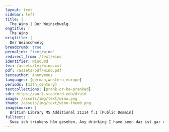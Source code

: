 ```yaml
---
layout: text
sidebar: left
title: |
  The Wino | Der Weinschwelg
engtitle: |
  The Wino
origtitle: |
  Der Weinschwelg
breadcrumb: true
permalink: "text/wino"
redirect_from: /text/wino
identifier: wino.md
tei: /assets/tei/wino.xml
pdf: /assets/pdf/wino.pdf
textauthor: Anonymous
languages: [german,western_europe]
periods: [13th_century]
textcollections: [prank-or-be-pranked]
sdr: https://purl.stanford.edu/druid 
image: /assets/img/text/wino.png
thumb: /assets/img/text/wino-thumb.png
imagesource: |
  British Library MS Additional 21114 f.1 [Public Domain]
fulltext: |
  Swaz ich trinkens hân gesehen, Any drinking I have seen daz ist gar von kinden geschehen: Is child’s play indeed: ich hân einen swelch gesehen, I’ve seen a drunkard dem wil ich meisterschefte jehen. Whose mastery I want to proclaim. den dûhten becher gar enwiht, He considered cups inadequate, er wolde näpfe noch kopfe niht, He wanted neither bowls nor pots, er tranc ûz grôzen kannen. But drank from large pitchers. er ist vor allen mannen Of all men he is the ein vorlouf aller swelhen. Forerunner of all drunkards. von ûren und von elhen Neither aurochs nor elks wart solher slünde nie niht getân. Ever swallowed so much.  ez muose alle zît vor im stân There always had to be a ein grôziu kanel wînes vol. Large pitcher full of wine in front of him. er sprach: "wîn, ich erkenne dich wol! He said, “Wine, I know you well!                     ich weiz wol, daz du guot bist.                     I know that you are good.                 die wîle dîn in dem vazze iht ist,                     As long as there is any of you left in this vessel,                     sô wil ich bûwen dise banc."                     I will sit here." dô huob er ûf unde tranc: Then he raised his glass and drank: Einen trunc von zweinzec slünden. A drink of twenty swallows er sprach: "nu wil ich künden, He said: "Now I want to proclaim waz tugent du hâst, vil lieber wîn. your virtue, oh dear wine wie möhtestu tugenthafter sîn? How could you be more virtuous? du hâst schœne und grôze güete, You’ve got beauty and great goodness, du gîst uns hôchgemüete, You lend us high spirits, du machest küene den zagen. You make the coward brave. swer dîn wâfen wil tragen, Whoever wants to bear your arms der wirt wîse unde karc, Becomes wise and cunning, er wirt snel unde starc, He becomes fast and strong, er fürhtet niemens drô. He fears no threat. du machest die trûrigen frô, You make the sad happy, du gîst dem alten jungen muot, You give young spirit to the old, du rîchest den armen âne guot, You make the poor rich without any goods, du machest die liute wolgevar. And you make people attractive. du bist ouch selbe schœne gar, You are quite attractive yourself, du bist lûter unde blanc." You are pure and clear." dô huob er ûf unde tranc: Then he raised his glass and drank: Einen trunc, der für die andern gie. A drink that was larger than the others before. er sprach: "war umbe oder wie He said: "why and how solde ich den wîn vermîden? Should I avoid the wine? ich mac in wol erlîden, I can handle it well, sît er allen mînen willen tuot. Because it does whatever I want. er dunket mich bezzer denne guot; I consider it better than good; ich geniete mich sîn nimmer. I never do without it. ich will in loben immer I always want to praise it für bûhurdieren und für tanz. Above jousting and dancing krône, tschapel unde kranz, Crown, circlet, and wreath, pfelle, samît und scharlât, Silk, samite, and scarlet, swaz gezierde disiu werlt hât, Whatever adornment this world has, die næme ich niht für den wîn. I would not take it over wine. in hât in dem herzen mîn My love has given a home to it mîn minne alsô behûset, In my heart, versigelt und verklûset: Sealed it and enclosed it: wir mugen uns niht gescheiden. We can’t part from each other. swer mir in wolde leiden, I would hate anyone forever der müese immer haben mînen haz. Who wanted to make me dislike it. er kürzet mir die wîle baz It entertains me better denne sagen, singen, seitenklanc." Than storytelling, singing, or the sound of strings." dô huob er ûf unde tranc: Then he raised his glass and drank: Einen trunc noch grœzer denne ê. A drink even greater than before. er sprach: "gras, bluomen unde klê He said, "grass, flowers and clover und aller krûte meisterschaft, And the potency of all plants, die würze und aller steine kraft, The herbs and the power of all stones, der walt und elliu vogelîn The forest and all birds diu möhten dîn, vil lieber wîn, They can’t delight anybody die liute niht ergetzen. Better than you, dear wine. si möhten dich niht ersetzen They cannot replace you mit allem dem, daz si kunnen. With everything that they are able to do. ich wil dir gerne gunnen, I will gladly allow you daz du mir kürzest die zît. To entertain swaz fröuden mir diu werlt gît, Whatever joys the world gives me, diu kumt vil gar von dîner tugent; They come from your virtues; dîn lop hât immer jugent, Your praise will prevail, dîn werdekeit wirt nimmer kranc." Your value will never fade." dô huob er ûf unde tranc: Then he raised his glass and drank: Einen trunc alsô starc, A drink so mighty und solde er eine halbe marc That if he had been rewarded ze lône dâ mit verdienet hân, Half a mark for this ern dörfte niht bezzers hân getân. He couldn’t have done better. er sprach: "beidiu ich und der wîn He said, "both me and the wine müezen immer ensamt sîn. Always have to be together. mir ist an im gelungen; I desire it, er hât mich des betwungen, And it has convinced me daz ich ie tet, swaz er mir gebôt. That I always do what it bids me. der wîn ist guot für manige nôt. The wine is good for many a problem. künde er niht wan fröude geben, If it couldn’t do anything but give joy, diu werlt solde immer gein im streben. The world should constantly strive for it. sîn fröude ist vor allen dingen. Its joy is bigger than everything else. ich wil nâch fröuden ringen. I want to go after joy. sît mir der wîn fröude gît, Since the wine gives me such a joy nu wil ich trinken unz an die zît, I now want to drink to the moment daz er mir sô vil fröuden gebe, that it gives me so much joy daz ich mit fröuden immer lebe. so that I can live joyfully forever. wie kan ich denne verderben? How can I ever become depraved? ich wil nâch fröuden werben. I want to seek out joy. des habe mîn lîp immer danc!" My life dô huob er ûf unde tranc: Then he raised his glass and drank: Daz man nie solhes niht vernam. Such has never been heard. er sprach: "der herzoge Iram He said: "Count Iram, der was gar âne wîsheit, He had no wisdom at all (devoid) daz er einem wisent nâchreit, because he rode in pursuit of a bison er und sîn jäger Nordiân, He and his huntsman Nordian; si solden den wîn gejaget hân, They should have hunted wine sô wæren si wîse, als ich bin. Then they would have been as wise as I am. mir ist vil samfter denne in. My life is more comfortable than his. ich kan jagen unde vâhen, I can hunt and capture, mich ermüedet niht mîn gâhen. My pursuit does not wear me out. ich jage den vil lieben wîn; I hunt the beloved wine des jäger wil ich immer sîn. And forever want to be its huntsman. er hât mir ie sô wol getân. It always did so well by me. swaz ich sîn her getrunken hân All I have drunk of it so far, und swaz ich sîn naht unde tac all that I may swill (guzzle) down in mînen lîp geswelhen mac, into my belly day and night, daz ist wan ein anevanc." That is but a beginning. alrêst huob er unde tranc: First, he raised his glass and drank: Vil manigen ungefüegen slunt. Many enormous gulps. er sprach: "wîn, mir ist dîn tugent kunt. He spoke: “Wine, your virtues are known to me ich erkenne wol dîne kraft, I well perceive your power dîn kunst und dîne meisterschaft. Your skill and your mastery. du bist meister der sinne, You are master of the senses, du liebest mir für die minne, You love me beyond love, du machest stæte manigen kouf, You firm up many deals, du machest manegen wettelouf, You create a lot of competition, du machest maniger hande spil, You make work for many hands, mit fröuden kurzewîle vil. With much merriment and joy. diu werlt ist gar mit dir erhaben. The world is elevated by you du kanst die durstigen laben, You can revive the thirsty du machest die siechen gesunt. And cure the sick. sît du mir êrste würde kunt, Since I first discovered you sô bin ich dir gewesen bî: I have always been with you swie vil dîner diener sî, However many servants you have daz mich doch niemen von dir dranc." None has come between the two of us." dô huob er ûf unde tranc: Then he raised his glass and drank. Daz die slünde lûte erklungen So that the gulps rang out loudly und an ein ander drungen. And chased each other down the throat dâ wart von starken slünden Of strong swallows there was ein sturm, daz von den ünden a storm, because of the waves diu drozze wart ze enge, his throat grew too narrow daz sich von dem wâcgedrenge So that from the pressure diu güsse begunde werren, The currents started to swirl, blôdern unde kerren To roar and moan als ein windesprût ûf dem mere. Like a tempest at sea. dâ wart mit hurteclicher were The strength of many a gulp versuochet maniges slundes kraft. Was thus tested by a fierce resistance. er sprach: "daz ist ein meisterschaft, He said: "I have never drunk daz ich noch niht getrunken hân. with such mastery before. mîn kunst ist alsô getân, My artistry is such daz ich mich niht vergâhe That I do not rush, und ez müezeclîche anevâhe, But I practice with leisure, durch daz ich ez lange trîben wil. So that I can carry on for a long time. ich lebe wênic ode vil, No matter whether I live for a long or a short time mir wirt trinkens nimmer buoz. I never regret drinking. habe iemen einen ringen fuoz, If someone is quick on his feet der bringe mir guoten aneganc." he could start me off well." dô huob er ûf unde tranc: Then he raised his glass and drank Als er nimmer wolde erwinden. As if he would never want to stop. er sprach: "wâ sol man vinden, He spoke: "Where could one find, swenne ich erstirbe, einen man Were I to die, a man der trinke, als ich trinken kan? who drinks as I can drink? mîn habent alle trinker êre. All drinkers gain honor through me. man sol mir danken sêre, I should be greatly thanked daz ich ir leben sô ziere. for enriching their lives this way. der besten trinker viere, Four of the best drinkers die volgent mir wan ein tac. Can’t keep up with me for even a day. ich kan wol trinken unde mac; I can certainly drink and I will; ich hân künste unde kraft. I have skills and stamina. mîn herze ist sô tugenthaft, My heart is so virtuous daz ez an trinken nie gehanc." That it was never unsteadied by drinking. dô huob er ûf unde tranc: Then he lifted his glass and drank. Einen trunc, der die andern übersteic. A drink that surpassed all others. dô stuont er ûf unde neic. Then he stood up and bowed. er sprach: "wîn, dir sî genigen! He spoke: “Wine, I bow to you. ich trûwe mit dir wol gesigen. I am sure of winning with you. die wîle du bist mîn nâchgebûr, As long as you are my companion mir enschadet der schîme noch der schûr; I am harmed by neither bright weather nor storm, ich kan deheiner sorgen pflegen: I can’t nurse any worries, mir enschadet diu sunne noch der regen; I am harmed by neither sun nor rain, diu fröude bûwet mînen muot. Joy raises my spirits. ich ensorge umbe êre noch umbe guot, I worry about neither honor nor wealth umbe friunde noch umbe mâge. nor friends nor family. ichn urliuge noch enbâge I neither do battle nor do I quarrel und enruoche, wie blôz der walt stê. Or concern myself with how bare the forest is. mir enschadet der wint noch der snê, I am harmed by neither wind or snow, der rîfe noch der anehanc." Frost nor icicles." dô huob er ûf unde tranc: Then he raised his glass and drank. Einen trunc, der grôze güsse truoc. A torrential drink. er sprach: "diu houwe und der pfluoc He spoke: "The how and the plough, diu müesen immer ledic sîn, They would forever be abandoned wessen die gebûren, daz der wîn If the farmers knew sô maniger êren wielte that the wine wielded such great honor und sô manic lob behielte. And held such praise. erkanden si rehte sîn tugent, If they recognized his true virtue si vertriben ir alter und ir jugent They would spend bî dem wîne al gemeine. both their old age and youth on wine. nu erkennent si in vil kleine. Now they barely recognize it. daz hân ich ze einem heile. That’s fortunate for me dâ von ist er wolveile. because it’s cheaply available. daz machet mir mîn leben lanc." That prolongs my life." dô huob er ûf unde tranc: Then he raised his glass and drank Einen hundertslündigen trunc. A drink of a hundred gulps. er sprach: "daz machet mich junc, He says: "it keeps me young daz ich mîne trünke lenge that I lengthen my drinks und den slünden des verhenge, and command my gulps daz si swellent unde grôzent to swell and grow und sô hurticlîchen stôzent, and collide so rapidly daz die slege von den ünden that the crashing waves stürme hebent in den slünden. creates storms in my gullet. swer mir êrste gab den wîn, He who first gave me wine des lop müeze immer sælic sîn. should always be blessed with praise. er hât mich wol gelêret. He taught me well. er ist sîn immer geêret, May he always be honored for this, wan mir ie wol an ime gelanc." because I always did well by him." dô huob er ûf unde tranc: Then he raised his glass and drank Einen trunc langen und sô grôz, a drink so long and deep, daz sîn alle die liute bedrôz, that all the people die ez hôrten unde sâhen. who saw and heard it became annoyed. er sprach: "ez wil im nâhen, He said: "The time is approaching daz ich trinkens wil beginnen. when I can start drinking. ich bin wol worden innen, I’ve come to understood daz mir der wîn süezet that wine refreshes me und mîn herze grüezet. and cheers my heart. dâ wider bute ich mînen gruoz. Again, I offer my greetings. wîn, ich valle dir ze fuoz. Wine, I fall at your feet. ich enphienge dich gerne, kunde ich, baz. I receive you well, and better if I could. ich enphâhe dich immer âne haz, I always welcome you eagerly, du enphâhest mich, als tuon ich dich; and you welcome me as I do you; der anepfanc ist minneclich. Our encounter is full of love; daz sô unser beider antfanc!" May that be our beginning!" dô huob er ûf unde tranc: He raised his glass and drank: Einen trunc, der begunde blôdern, A drink that began to rush als daz wazzer ûf den flôdern Like water on the wheels ûf allen kumpfmüln tuot. Of every watermill there is. er sprach: "daz ist ein süeziu fluot, He said: "That is a sweet flood diu wäschet mir von dem herzen That washes both sorrow and pain unfröude unde smerzen. from my heart. er kan mich leides wol erjeten." It can weed out my misery." dô begunde er springen unde treten Then he began to jump and dance manigen sprunc seltsænen. Many a strange leap. er sprach: "niemen sol des wænen, He said: "No one shall claim daz er sich mir gelîche. that he is my equal. mîn herze ist sô vröuden rîche.  My heart is so rich with joy. der wîn, der mich dâ machet junc, I want to dance for dem wil ich springen einen sprunc." the wine that makes me young again. vrôlîchen er drîstunt ûfspranc. For three hours he joyfully danced. dô huob er ûf unde tranc: Then he lifted his glass and drank. Der trunc wart maniges trunkes wert. The drink was worth many drinks er sprach: "ich bin der trinkens gert, He spoke: "I desire to drink ich bin ein trinkender man, I am a drinking man der alsô sêre trinken kan, Who can drink so much that daz ich allen trinkern angesige I can defeat all drinkers und allen trinkern obgelige. And surpass them all. ich wart nie trinkens sat. I was never sated by drinking. ich kom noch nie an die stat, I never reached a point dâ ich getrünke mir genuoc. where I had had enough. wol der muoter, diu mich truoc! Bless the mother who bore me! sælic sî si küniginne! May she, the queen, be blessed! sælic sî diu süeze minne Blessed be the sweet love und diu wîle, dô si mich erranc!" And the moment of my conception! dô huob er ûf unde tranc: Then he raised his glass and drank Einen trunc, der wart swære. A heavy drink. swie grôz diu kanel wære However large the vessel might have been si was zeinem trunke niht volgrôz, It was not big enough for his drink, wan man ze einer nôt ingôz. unless one continually refilled it. er hiez et vaste inegiezen He ordered it to be refilled quickly und lie daz in sich vliezen, and let it pour down into him, daz dâ noch solhes niht geschach. As has never happened before. dô saz er nider unde sprach: Then he sat down and said: "der wîn ist rehte ein gimme. "Wine is a true gem ich hœre eine süeze stimme I hear a sweet voice  in mînem huobet singen; sing in my head. die hœre ich gerne klingen. I enjoy hearing it chime. er ist rehte, daz ich in krœne: It is right that I anoint it er singet mêre süezer dœne It sings tones more sweetly denne aller slahte klingen Than all kinds of sounds und aller vogele singen. And the singing of all birds. mir wart solhes nie niht bekant. I never heard such a thing. er singet sô wol, daz Hôrant It sings so well that Horant daz dritte teil nie sô wol gesanc." Never sang a third as well." dô huob er ûf unde tranc: He raised his glass and drank Daz die banc begunde krachen. So that the bench began to crack er sprach: "dez muoz ich lachen, He said: "I have to laugh about this des ist ze lachen harte guot; And it’s well worth a laugh daz krachen fröuwet mir den muot. The cracking raises my spirits. ez machet des wînes güete. It is done by virtue of the wine ich hân allez mîn gemüete I have completely drenched all my spirits in den fröuden wol getrenket; In joy. dar in hân ich mich gesenket. I have plunged myself into it ich sanc ie sît der stunde, And have been sinking since the hour daz ich êrste trinken kunde That I was first able to drink und mir der wîn sô wol geviel. And wine first appealed to me. ich weiz wol, daz dehein kiel I know well that no keel in daz mere sô tiefe nie gesanc." Ever sank so deep into the sea dô huob er ûf unde tranc: Then he raised his glass and drank Einen vierschrœtigen trunc. A massive drink. er sprach: "ich bin worden junc He said: "I have been rejuvenated an lîbe und an muote. In body and spirit. wol mich", sô sprach der guote, Good for me," the good man said, "daz ich sô gar ein meister bin "That I am such a masterful an trinken! seht, daz heize ich sin! Drinker! I pronounce it to be so! ich weiz wol: dâ ze Parîs, I know well: in Paris ze Padouwe und ze Tervîs, In Padua, in Treviso ze Rôme und ze Tuscân In Rome, and in Tuscany vindet man deheinen man, You can’t find anyone ich ensî sîn meister gewesen, Whom I haven’t surpassed daz mir nie gein einer vesen None of them can be compared ir deheiner möhte gelîchen. To me, not even a little bit. hal in allen diutschen rîchen Frankly, in no German lands kom mir nie deheiner zuo, Can anyone come close to being der beidiu spâte unde fruo As steadfast a drinker sô wol an trinken dûre. Both mornings and evenings. wînes nâchgebûre I want to be wine’s companion wil ich hiute und immer wesen. Today and always. mîn sêle muoz mit ime genesen. My soul will always thrive with it. im ist mîn sêle immer holt, My soul is always beholden to it swenne er schœne als ein golt When it flows from the tap von dem zaphen schiuzet. As beautiful as gold. vil wênic mich des verdriuzet, It doesn’t bother me at all swaz man sîn in mich giuzet; Which wine is poured into me. vil wol mîn lîp des geniuzet. I enjoy it very much. man saget von turnieren. People talk of tournaments. vaste swelhen under vieren, I can easily be the daz kan ich wol, des habe ich danc." Best of four. I’m grateful for that." dô huob er ûf unde tranc: Then he raised his glass and drank. Einen trunc, der vil grôz was. A drink that was very large. er sprach: "swaz man ie gelas He spoke: "Whatever anyone read ever von den, die minne pflâgen About those who practiced love und tôt von minne lâgen, And died of love die wâren mir niht gelîche wîs. They were never equal to me. wie starp der künic Pârîs, How king Paris died der durch Helenam wart erslagen! Because of Helen! des tumpheit sol man immer klagen. His idiocy should ever be lamented er solde den wîn geminnet hân, He should have courted wine, sô het im niemen niht getân. Then no one would have done anything to him vrou Dîdô lac von minne tôt, Lady Dido lay dead from love, Grâlanden sluoc man unde sôt Graland was killed and cooked und gab in den frouwen ze ezzen, And given to the women to eat want si sîn niht wolden vergezzen. Because they didn’t want to forget him. Piramus und Tispê, Piramus and Thisbe, den wart von minne sô wê They suffered so much from love daz si sich rigen an ein swert. That they threw themselves on a sword. mîn minne ist bezzers lônes wert, My love is worthy of a better reward denne ir aller minne wære. Than all their love. mîn minne ist fröudebære. My love is joyous ich bûwe der minne strâze, I pave the way for love mir ist baz denn Turâze, I am doing better than Turaze der von minne in dem sê ertranc." Who, because of love, drowned in the lake." dô huob er ûf unde tranc: He raised his glass and drank. Einen trunc mit grôzer île; A drink with great haste der werte unz and die wîle, Which continued until his daz im diu gürtel zebrast. Belt burst. er sprach: "daz bant ist niht ein bast, He said: "The rope with  dâ mit ich zallen stunden Which I am tied to the wine ze dem wîne bin gebunden. at all hours is not a mere ribbon daz ist mîn sælde und mîn heil, It is my blessing and my salvation und sint ouch driu vil starkiu seil: And is comprised of three strong strands: daz eine ist des wînes güete, The first is wine’s virtue daz ander mîn stæte gemüete, The second is my steadfast spirit daz dritte is diu gewonheit. The third is my habit. er mac mir nimmer werden leit, I’ll never get tired of it, ich muoz in immer minnen. I shall always love it. ich mac im niht entrinnen. I can’t escape it. wie zebræche ich einen sô starken stranc?" How could I tear apart such a strong rope?" dô huob er ûf unde tranc: Then he raised his glass and drank Sô sêre, daz si alle jâhen, He drank so much that all who saw him drink die sîn trinken rehte ersâhen, agreed that swaz er getrunken het unz dar, One should completely forget des solde man vergezzen gar: What he had drunk until now. der trunc behielte gar den prîs. This drink clearly won the prize. er sprach:"diu werlt ist unwîs, He said, "The world is foolish, daz si niht ze wîne gât, Because it doesn’t turn to wine, sô si deheinen gebresten hât, If it suffers any sorrow und trünke dâ für allez leit, And drank away all suffering für angest und für arbeit, Fear and toil für alter unde für den tôt, Old age and death für siechtuom und für alle nôt, Illness and all perils. für schaden und für schanden slac, All damage and shameful blows, und für swaz der werlt gewerren mac, And whatever troubles the world für nebel und für bœsen stanc." Fog and bad smells." dô huob er ûf unde tranc: Then he raised his glass and drank Sô sêre, daz sich diu kanel bouc. So much that the pitcher bent. er sprach: "swaz ie flôz ode flouc, He said: "All things that swim or fly daz sol billîche erkennen mich. Should rightfully pay respect to me. die liute solten alle sich People should all ze mînem gebote neigen. Bow to my command. diu werlt ist gar mîn eigen. I own the world. ich hân gewaltes sô vil, I have so much power daz ich tuon, daz ich wil. That I can do what I want. swaz ich wil, daz ist getân. Whatever I want is as good as done. daz ich allen mînen willen hân, Since I can do anything I want dâ von heize ich Ungenôz. I am called Peerless. mîne tugende sind sô grôz: My virtues are so great wære der werlde sô vil mê, That if the world were larger daz das merr und ieslich sê So that the ocean and lakes als guot wære als daz beste lant, Were as fruit-bearing as the best land, daz müese stên ze mîner hant Then it would have to be under my control und müese mir dienen âne wanc." And serve me without hesitation. dô huob er ûf unde tranc: Then he raised his glass and drank Sô lange und sô sêre, For so long and so deeply, sô vil und dannoch mêre, So much and even more, sô vaste und sô harte, So fast and so forcefully, daz sich daz hemde zarte. That his shirt split. er sprach:"des wirt guot rât. He said, "I have a good idea ich weiz wol, waz dar wider stât; I know what the solution is; ich kan wol wâfenen mich." I can easily equip myself. er zôch einen hitzhals an sich He pulled on a leather doublet (den hiez er vaste brîsen), (He ordered it to be tightly laced) dar zuo von guotem îsen As well as a hard and tight ein vestez banzier enge. Breastplate of good iron. er sprach: "des wînes gedrenge He said, "the pressure of the lât mich nu ungezerret. Wine will now not tear me apart. ich hân mich sô versperret, I’ve encased myself in such a way er enmac mich niht entsliezen. That it cannot split me open. des sol ich wol geniezen, I shall benefit from, daz ich ze fröuden mînen lîp Having constrained my body getwungen hân, daz man noch wîp as no man or woman has ever done before, sînen lîp sô sêre nie getwanc." for the sake joy. dô huob er ûf unde tranc. Then he raised his glass and drank. 
---
```

